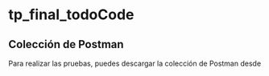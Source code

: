 # tp_final_todoCode

## Colección de Postman

Para realizar las pruebas, puedes descargar la colección de Postman desde
